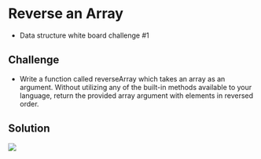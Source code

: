 # Reverse an Array
- Data structure white board challenge #1

## Challenge
- Write a function called reverseArray which takes an array as an argument. Without utilizing any of the built-in methods available to your language, return the provided array argument with elements in reversed order.

## Solution
![]('./src/assets/img/reverse-an-array')


